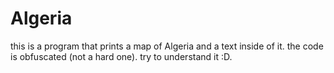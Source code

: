 # Algeria
this is a program that prints a map of Algeria and a text inside of it.
the code is obfuscated (not a hard one).
try to understand it :D.
